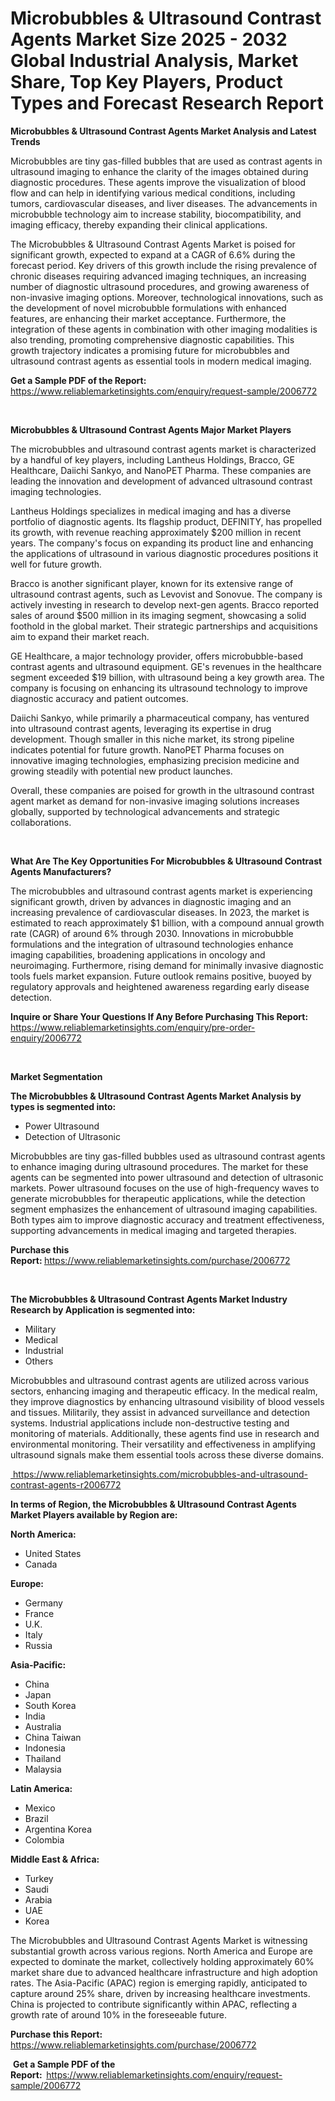 <p><h1>Microbubbles & Ultrasound Contrast Agents Market Size 2025 - 2032 Global Industrial Analysis, Market Share, Top Key Players, Product Types and Forecast Research Report</h1></p><p><strong>Microbubbles & Ultrasound Contrast Agents Market Analysis and Latest Trends</strong></p>
<p><p>Microbubbles are tiny gas-filled bubbles that are used as contrast agents in ultrasound imaging to enhance the clarity of the images obtained during diagnostic procedures. These agents improve the visualization of blood flow and can help in identifying various medical conditions, including tumors, cardiovascular diseases, and liver diseases. The advancements in microbubble technology aim to increase stability, biocompatibility, and imaging efficacy, thereby expanding their clinical applications.</p><p>The Microbubbles & Ultrasound Contrast Agents Market is poised for significant growth, expected to expand at a CAGR of 6.6% during the forecast period. Key drivers of this growth include the rising prevalence of chronic diseases requiring advanced imaging techniques, an increasing number of diagnostic ultrasound procedures, and growing awareness of non-invasive imaging options. Moreover, technological innovations, such as the development of novel microbubble formulations with enhanced features, are enhancing their market acceptance. Furthermore, the integration of these agents in combination with other imaging modalities is also trending, promoting comprehensive diagnostic capabilities. This growth trajectory indicates a promising future for microbubbles and ultrasound contrast agents as essential tools in modern medical imaging.</p></p>
<p><strong>Get a Sample PDF of the Report:&nbsp;</strong> <a href="https://www.reliablemarketinsights.com/enquiry/request-sample/2006772?utm_campaign=2280&utm_medium=2&utm_source=Github&utm_content=ia&utm_term=13042025&utm_id=microbubbles-ultrasound-contrast-agents">https://www.reliablemarketinsights.com/enquiry/request-sample/2006772</a></p>
<p>&nbsp;</p>
<p><strong>Microbubbles & Ultrasound Contrast Agents Major Market Players</strong></p>
<p><p>The microbubbles and ultrasound contrast agents market is characterized by a handful of key players, including Lantheus Holdings, Bracco, GE Healthcare, Daiichi Sankyo, and NanoPET Pharma. These companies are leading the innovation and development of advanced ultrasound contrast imaging technologies.</p><p>Lantheus Holdings specializes in medical imaging and has a diverse portfolio of diagnostic agents. Its flagship product, DEFINITY, has propelled its growth, with revenue reaching approximately $200 million in recent years. The company's focus on expanding its product line and enhancing the applications of ultrasound in various diagnostic procedures positions it well for future growth.</p><p>Bracco is another significant player, known for its extensive range of ultrasound contrast agents, such as Levovist and Sonovue. The company is actively investing in research to develop next-gen agents. Bracco reported sales of around $500 million in its imaging segment, showcasing a solid foothold in the global market. Their strategic partnerships and acquisitions aim to expand their market reach.</p><p>GE Healthcare, a major technology provider, offers microbubble-based contrast agents and ultrasound equipment. GE's revenues in the healthcare segment exceeded $19 billion, with ultrasound being a key growth area. The company is focusing on enhancing its ultrasound technology to improve diagnostic accuracy and patient outcomes.</p><p>Daiichi Sankyo, while primarily a pharmaceutical company, has ventured into ultrasound contrast agents, leveraging its expertise in drug development. Though smaller in this niche market, its strong pipeline indicates potential for future growth. NanoPET Pharma focuses on innovative imaging technologies, emphasizing precision medicine and growing steadily with potential new product launches.</p><p>Overall, these companies are poised for growth in the ultrasound contrast agent market as demand for non-invasive imaging solutions increases globally, supported by technological advancements and strategic collaborations.</p></p>
<p>&nbsp;</p>
<p><strong>What Are The Key Opportunities For Microbubbles & Ultrasound Contrast Agents Manufacturers?</strong></p>
<p><p>The microbubbles and ultrasound contrast agents market is experiencing significant growth, driven by advances in diagnostic imaging and an increasing prevalence of cardiovascular diseases. In 2023, the market is estimated to reach approximately $1 billion, with a compound annual growth rate (CAGR) of around 6% through 2030. Innovations in microbubble formulations and the integration of ultrasound technologies enhance imaging capabilities, broadening applications in oncology and neuroimaging. Furthermore, rising demand for minimally invasive diagnostic tools fuels market expansion. Future outlook remains positive, buoyed by regulatory approvals and heightened awareness regarding early disease detection.</p></p>
<p><strong>Inquire or Share Your Questions If Any Before Purchasing This Report:</strong> <a href="https://www.reliablemarketinsights.com/enquiry/pre-order-enquiry/2006772?utm_campaign=2280&utm_medium=2&utm_source=Github&utm_content=ia&utm_term=13042025&utm_id=microbubbles-ultrasound-contrast-agents">https://www.reliablemarketinsights.com/enquiry/pre-order-enquiry/2006772</a></p>
<p>&nbsp;</p>
<p><strong>Market Segmentation</strong></p>
<p><strong>The Microbubbles & Ultrasound Contrast Agents Market Analysis by types is segmented into:</strong></p>
<p><ul><li>Power Ultrasound</li><li>Detection of Ultrasonic</li></ul></p>
<p><p>Microbubbles are tiny gas-filled bubbles used as ultrasound contrast agents to enhance imaging during ultrasound procedures. The market for these agents can be segmented into power ultrasound and detection of ultrasonic markets. Power ultrasound focuses on the use of high-frequency waves to generate microbubbles for therapeutic applications, while the detection segment emphasizes the enhancement of ultrasound imaging capabilities. Both types aim to improve diagnostic accuracy and treatment effectiveness, supporting advancements in medical imaging and targeted therapies.</p></p>
<p><strong>Purchase this Report:&nbsp;</strong><a href="https://www.reliablemarketinsights.com/purchase/2006772?utm_campaign=2280&utm_medium=2&utm_source=Github&utm_content=ia&utm_term=13042025&utm_id=microbubbles-ultrasound-contrast-agents">https://www.reliablemarketinsights.com/purchase/2006772</a></p>
<p>&nbsp;</p>
<p><strong>The Microbubbles & Ultrasound Contrast Agents Market Industry Research by Application is segmented into:</strong></p>
<p><ul><li>Military</li><li>Medical</li><li>Industrial</li><li>Others</li></ul></p>
<p><p>Microbubbles and ultrasound contrast agents are utilized across various sectors, enhancing imaging and therapeutic efficacy. In the medical realm, they improve diagnostics by enhancing ultrasound visibility of blood vessels and tissues. Militarily, they assist in advanced surveillance and detection systems. Industrial applications include non-destructive testing and monitoring of materials. Additionally, these agents find use in research and environmental monitoring. Their versatility and effectiveness in amplifying ultrasound signals make them essential tools across these diverse domains.</p></p>
<p><a href="https://www.reliablemarketinsights.com/microbubbles-and-ultrasound-contrast-agents-r2006772?utm_campaign=2280&utm_medium=2&utm_source=Github&utm_content=ia&utm_term=13042025&utm_id=microbubbles-ultrasound-contrast-agents">&nbsp;https://www.reliablemarketinsights.com/microbubbles-and-ultrasound-contrast-agents-r2006772</a></p>
<p><strong>In terms of Region, the Microbubbles & Ultrasound Contrast Agents Market Players available by Region are:</strong></p>
<p>
    <p> <strong> North America: </strong>
        <ul>
            <li>United States</li>
            <li>Canada</li>
        </ul>
        </p> 
    <p> <strong> Europe: </strong>
        <ul>
            <li>Germany</li>
            <li>France</li>
            <li>U.K.</li>
            <li>Italy</li>
            <li>Russia</li>
        </ul>
        </p> 
    <p> <strong> Asia-Pacific: </strong>
        <ul>
            <li>China</li>
            <li>Japan</li>
            <li>South Korea</li>
            <li>India</li>
            <li>Australia</li>
            <li>China Taiwan</li>
            <li>Indonesia</li>
            <li>Thailand</li>
            <li>Malaysia</li>
        </ul>
        </p> 
    <p> <strong> Latin America: </strong>
        <ul>
            <li>Mexico</li>
            <li>Brazil</li>
            <li>Argentina Korea</li>
            <li>Colombia</li>
        </ul>
        </p> 
    <p> <strong> Middle East & Africa: </strong>
        <ul>
            <li>Turkey</li>
            <li>Saudi</li>
            <li>Arabia</li>
            <li>UAE</li>
            <li>Korea</li>
        </ul>
    </p>
    </p>
<p><p>The Microbubbles and Ultrasound Contrast Agents Market is witnessing substantial growth across various regions. North America and Europe are expected to dominate the market, collectively holding approximately 60% market share due to advanced healthcare infrastructure and high adoption rates. The Asia-Pacific (APAC) region is emerging rapidly, anticipated to capture around 25% share, driven by increasing healthcare investments. China is projected to contribute significantly within APAC, reflecting a growth rate of around 10% in the foreseeable future.</p></p>
<p><strong>Purchase this Report: </strong><a href="https://www.reliablemarketinsights.com/purchase/2006772?utm_campaign=2280&utm_medium=2&utm_source=Github&utm_content=ia&utm_term=13042025&utm_id=microbubbles-ultrasound-contrast-agents">https://www.reliablemarketinsights.com/purchase/2006772</a></p>
<p>&nbsp;<strong>Get a Sample PDF of the Report:&nbsp;&nbsp;</strong><a href="https://www.reliablemarketinsights.com/enquiry/request-sample/2006772?utm_campaign=2280&utm_medium=2&utm_source=Github&utm_content=ia&utm_term=13042025&utm_id=microbubbles-ultrasound-contrast-agents">https://www.reliablemarketinsights.com/enquiry/request-sample/2006772</a></p>
<p><strong></strong></p>
<p><p></p><p></p><p></p></p>